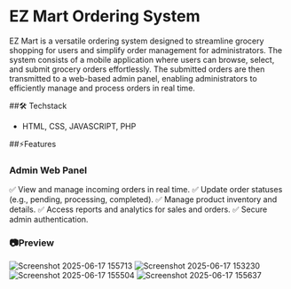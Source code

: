 # EZ Mart Ordering System

EZ Mart is a versatile ordering system designed to streamline grocery shopping for users and simplify order management for administrators. The system consists of a mobile application where users can browse, select, and submit grocery orders effortlessly. The submitted orders are then transmitted to a web-based admin panel, enabling administrators to efficiently manage and process orders in real time.

##🛠️ Techstack

- HTML, CSS, JAVASCRIPT, PHP

##⚡Features

### Admin Web Panel
✅ View and manage incoming orders in real time.
✅ Update order statuses (e.g., pending, processing, completed).
✅ Manage product inventory and details.
✅ Access reports and analytics for sales and orders.
✅ Secure admin authentication.

### 📷Preview

![Screenshot 2025-06-17 155713](https://github.com/user-attachments/assets/af57595e-a7dc-4365-9fa1-a2980c2ab09b)
![Screenshot 2025-06-17 153230](https://github.com/user-attachments/assets/d91f2dfb-bac4-4a7b-bd98-91ca1435e792)
![Screenshot 2025-06-17 155504](https://github.com/user-attachments/assets/66a33a19-559d-45fa-bfb0-98229bee99e5)
![Screenshot 2025-06-17 155637](https://github.com/user-attachments/assets/c5650ada-af21-468f-9865-bb554f0b8224)
